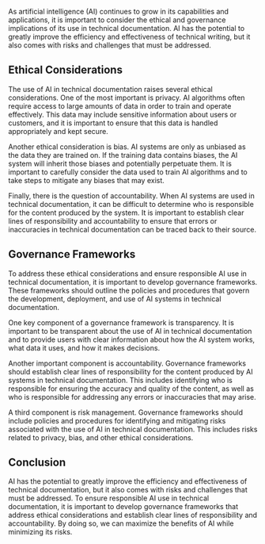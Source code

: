 

As artificial intelligence (AI) continues to grow in its capabilities and applications, it is important to consider the ethical and governance implications of its use in technical documentation. AI has the potential to greatly improve the efficiency and effectiveness of technical writing, but it also comes with risks and challenges that must be addressed.

Ethical Considerations
----------------------

The use of AI in technical documentation raises several ethical considerations. One of the most important is privacy. AI algorithms often require access to large amounts of data in order to train and operate effectively. This data may include sensitive information about users or customers, and it is important to ensure that this data is handled appropriately and kept secure.

Another ethical consideration is bias. AI systems are only as unbiased as the data they are trained on. If the training data contains biases, the AI system will inherit those biases and potentially perpetuate them. It is important to carefully consider the data used to train AI algorithms and to take steps to mitigate any biases that may exist.

Finally, there is the question of accountability. When AI systems are used in technical documentation, it can be difficult to determine who is responsible for the content produced by the system. It is important to establish clear lines of responsibility and accountability to ensure that errors or inaccuracies in technical documentation can be traced back to their source.

Governance Frameworks
---------------------

To address these ethical considerations and ensure responsible AI use in technical documentation, it is important to develop governance frameworks. These frameworks should outline the policies and procedures that govern the development, deployment, and use of AI systems in technical documentation.

One key component of a governance framework is transparency. It is important to be transparent about the use of AI in technical documentation and to provide users with clear information about how the AI system works, what data it uses, and how it makes decisions.

Another important component is accountability. Governance frameworks should establish clear lines of responsibility for the content produced by AI systems in technical documentation. This includes identifying who is responsible for ensuring the accuracy and quality of the content, as well as who is responsible for addressing any errors or inaccuracies that may arise.

A third component is risk management. Governance frameworks should include policies and procedures for identifying and mitigating risks associated with the use of AI in technical documentation. This includes risks related to privacy, bias, and other ethical considerations.

Conclusion
----------

AI has the potential to greatly improve the efficiency and effectiveness of technical documentation, but it also comes with risks and challenges that must be addressed. To ensure responsible AI use in technical documentation, it is important to develop governance frameworks that address ethical considerations and establish clear lines of responsibility and accountability. By doing so, we can maximize the benefits of AI while minimizing its risks.

